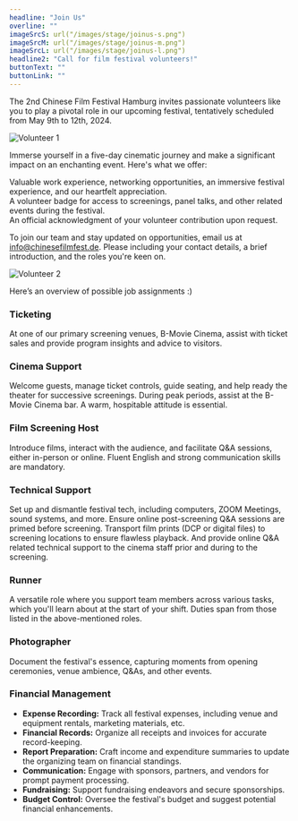 ```yaml
---
headline: "Join Us"
overline: ""
imageSrcS: url("/images/stage/joinus-s.png")
imageSrcM: url("/images/stage/joinus-m.png")
imageSrcL: url("/images/stage/joinus-l.png")
headline2: "Call for film festival volunteers!"
buttonText: ""
buttonLink: ""
---
```


The 2nd Chinese Film Festival Hamburg invites passionate volunteers like you to play a pivotal role in our upcoming festival, tentatively scheduled from May 9th to 12th, 2024.

![Volunteer 1](/images/volunteer-1.jpg)

Immerse yourself in a five-day cinematic journey and make a significant impact on an enchanting event. Here's what we offer:

Valuable work experience, networking opportunities, an immersive festival experience, and our heartfelt appreciation.<br>
A volunteer badge for access to screenings, panel talks, and other related events during the festival.<br>
An official acknowledgment of your volunteer contribution upon request.<br>

To join our team and stay updated on opportunities, email us at info@chinesefilmfest.de. Please including your contact details, a brief introduction, and the roles you're keen on.

![Volunteer 2](/images/volunteer-2.jpeg)

Here’s an overview of possible job assignments :)

### Ticketing

At one of our primary screening venues, B-Movie Cinema, assist with ticket sales and provide program insights and advice to visitors.

### Cinema Support

Welcome guests, manage ticket controls, guide seating, and help ready the theater for successive screenings. During peak periods, assist at the B-Movie Cinema bar. A warm, hospitable attitude is essential.

### Film Screening Host

Introduce films, interact with the audience, and facilitate Q&A sessions, either in-person or online. Fluent English and strong communication skills are mandatory.

### Technical Support

Set up and dismantle festival tech, including computers, ZOOM Meetings, sound systems, and more. Ensure online post-screening Q&A sessions are primed before screening. Transport film prints (DCP or digital files) to screening locations to ensure flawless playback. And provide online Q&A related technical support to the cinema staff prior and during to the screening.

### Runner

A versatile role where you support team members across various tasks, which you'll learn about at the start of your shift. Duties span from those listed in the above-mentioned roles.

### Photographer

Document the festival's essence, capturing moments from opening ceremonies, venue ambience, Q&As, and other events.

### Financial Management

- **Expense Recording:** Track all festival expenses, including venue and equipment rentals, marketing materials, etc.
- **Financial Records:** Organize all receipts and invoices for accurate record-keeping.
- **Report Preparation:** Craft income and expenditure summaries to update the organizing team on financial standings.
- **Communication:** Engage with sponsors, partners, and vendors for prompt payment processing.
- **Fundraising:** Support fundraising endeavors and secure sponsorships.
- **Budget Control:** Oversee the festival's budget and suggest potential financial enhancements.